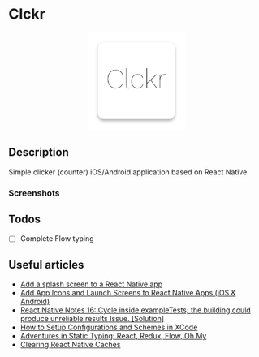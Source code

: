 # Clckr

<p align="center">
    <img src="./assets/docs/Clckr_Icon.png">
</p>

## Description

Simple clicker (counter) iOS/Android application based on React Native.

### Screenshots

## Todos

- [ ] Complete Flow typing

## Useful articles

- [Add a splash screen to a React Native app](https://medium.com/@appstud/add-a-splash-screen-to-a-react-native-app-810492e773f9)
- [Add App Icons and Launch Screens to React Native Apps (iOS & Android)](https://medium.com/better-programming/react-native-add-app-icons-and-launch-screens-onto-ios-and-android-apps-3bfbc20b7d4c)
- [React Native Notes 16: Cycle inside exampleTests; the building could produce unreliable results Issue. [Solution]](https://freakycoder.com/react-native-notes-14-cycle-inside-exampletests-building-could-produce-unreliable-results-issue-5b7ff4dc89ad)
- [How to Setup Configurations and Schemes in XCode](https://shockoe.com/blog/how-to-setup-configurations-and-schemes-in-xcode/)
- [Adventures in Static Typing: React, Redux, Flow, Oh My](https://engineering.wework.com/adventures-in-static-typing-react-redux-flow-oh-my-284c5f74adac)
- [Clearing React Native Caches](https://mikebridge.github.io/post/clear-react-native-caches/)
